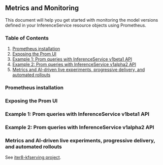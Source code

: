 ## Metrics and Monitoring

This document will help you get started with monitoring the model versions defined in your InferenceService resource objects using Prometheus.

### Table of Contents
1. [Prometheus installation](#Prometheus-installation)
2. [Exposing the Prom UI](#xyz)
3. [Example 1: Prom queries with InferenceService v1beta1 API](#xyz)
4. [Example 2: Prom queries with InferenceService v1alpha2 API](#xyz)
5. [Metrics and AI-driven live experiments, progressive delivery, and automated rollouts](#xyz)


### Prometheus installation

### Exposing the Prom UI

### Example 1: Prom queries with InferenceService v1beta1 API

### Example 2: Prom queries with InferenceService v1alpha2 API

### Metrics and AI-driven live experiments, progressive delivery, and automated rollouts
See [iter8-kfserving project](https://github.com/iter8-tools/iter8-kfserving).